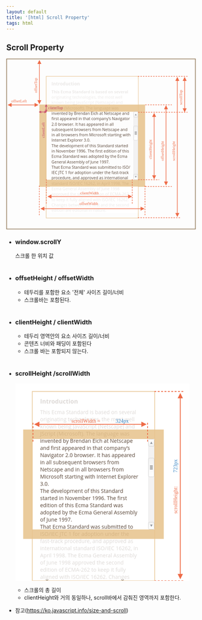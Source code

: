 ```yaml
---
layout: default
title: '[html] Scroll Property'
tags: html
---
```


## Scroll Property

<svg xmlns="http://www.w3.org/2000/svg" width="670" height="602" viewBox="0 0 670 602"><defs><style>@import url(https://fonts.googleapis.com/css?family=Open+Sans:bold,italic,bolditalic%7CPT+Mono);@font-face{font-family:&apos;PT Mono&apos;;font-weight:700;font-style:normal;src:local(&apos;PT MonoBold&apos;),url(/font/PTMonoBold.woff2) format(&apos;woff2&apos;),url(/font/PTMonoBold.woff) format(&apos;woff&apos;),url(/font/PTMonoBold.ttf) format(&apos;truetype&apos;)}</style></defs><defs><linearGradient id="linearGradient-1" x1="50%" x2="50%" y1="0%" y2="100%"><stop offset="0%" stop-color="#FFF"/><stop offset="100%" stop-color="#F1F1F1"/></linearGradient><linearGradient id="linearGradient-2" x1="50%" x2="50%" y1="0%" y2="100%"><stop offset="0%" stop-color="#FFF"/><stop offset="100%" stop-color="#F1F1F1"/></linearGradient></defs><g id="dom" fill="none" fill-rule="evenodd" stroke="none" stroke-width="1"><g id="metric-all.svg"><text id="Introduction" fill="#5A4739" font-family="OpenSans-Bold, Open Sans" font-size="16" font-weight="bold"><tspan x="160" y="94">Introduction</tspan> <tspan x="160" y="122" font-family="OpenSans-Regular, Open Sans" font-size="14" font-weighat="normal">This Ecma Standard is based on several </tspan> <tspan x="160" y="141" font-family="OpenSans-Regular, Open Sans" font-size="14" font-weight="normal">originating technologies, the most well </tspan> <tspan x="160" y="160" font-family="OpenSans-Regular, Open Sans" font-size="14" font-weight="normal">known being JavaScript (Netscape) and </tspan> <tspan x="160" y="179" font-family="OpenSans-Regular, Open Sans" font-size="14" font-weight="normal">JScript (Microsoft). The language was </tspan> <tspan x="160" y="198" font-family="OpenSans-Regular, Open Sans" font-size="14" font-weight="normal">invented by Brendan Eich at Netscape and </tspan> <tspan x="160" y="217" font-family="OpenSans-Regular, Open Sans" font-size="14" font-weight="normal">first appeared in that company’s Navigator </tspan> <tspan x="160" y="236" font-family="OpenSans-Regular, Open Sans" font-size="14" font-weight="normal">2.0 browser. It has appeared in all </tspan> <tspan x="160" y="255" font-family="OpenSans-Regular, Open Sans" font-size="14" font-weight="normal">subsequent browsers from Netscape and </tspan> <tspan x="160" y="274" font-family="OpenSans-Regular, Open Sans" font-size="14" font-weight="normal">in all browsers from Microsoft starting with </tspan> <tspan x="160" y="293" font-family="OpenSans-Regular, Open Sans" font-size="14" font-weight="normal">Internet Explorer 3.0.</tspan> <tspan x="160" y="312" font-family="OpenSans-Regular, Open Sans" font-size="14" font-weight="normal">The development of this Standard started </tspan> <tspan x="160" y="331" font-family="OpenSans-Regular, Open Sans" font-size="14" font-weight="normal">in November 1996. The first edition of this </tspan> <tspan x="160" y="350" font-family="OpenSans-Regular, Open Sans" font-size="14" font-weight="normal">Ecma Standard was adopted by the Ecma </tspan> <tspan x="160" y="369" font-family="OpenSans-Regular, Open Sans" font-size="14" font-weight="normal">General Assembly of June 1997.</tspan> <tspan x="160" y="388" font-family="OpenSans-Regular, Open Sans" font-size="14" font-weight="normal">That Ecma Standard was submitted to ISO/</tspan> <tspan x="160" y="407" font-family="OpenSans-Regular, Open Sans" font-size="14" font-weight="normal">IEC JTC 1 for adoption under the fast-track </tspan> <tspan x="160" y="426" font-family="OpenSans-Regular, Open Sans" font-size="14" font-weight="normal">procedure, and approved as international </tspan> <tspan x="160" y="445" font-family="OpenSans-Regular, Open Sans" font-size="14" font-weight="normal">standard ISO/IEC 16262, in April 1998. The </tspan> <tspan x="160" y="464" font-family="OpenSans-Regular, Open Sans" font-size="14" font-weight="normal">Ecma General Assembly of June 1998 </tspan> <tspan x="160" y="483" font-family="OpenSans-Regular, Open Sans" font-size="14" font-weight="normal">approved the second edition of ECMA-262 </tspan> <tspan x="160" y="502" font-family="OpenSans-Regular, Open Sans" font-size="14" font-weight="normal">to keep it fully aligned with ISO/IEC 16262. </tspan> <tspan x="160" y="521" font-family="OpenSans-Regular, Open Sans" font-size="14" font-weight="normal">Changes between the first and the second </tspan> <tspan x="160" y="540" font-family="OpenSans-Regular, Open Sans" font-size="14" font-weight="normal">edition are editorial in nature.</tspan></text><path id="Rectangle-1" fill="#E8C48F" fill-opacity=".88" d="M491 162v290H117V162h374zm-25 25H142v240h324V187z"/><path id="Rectangle-2" stroke="#E8C48F" stroke-opacity=".8" stroke-width="2" d="M141 62h326v500H141z"/><text id="scrollHeight" fill="#EE6B47" font-family="PTMono-Regular, PT Mono" font-size="14" font-weight="normal" transform="rotate(-90 592 310)"><tspan x="541.6" y="314.5">scrollHeight</tspan></text><text id="offsetHeight" fill="#EE6B47" font-family="PTMono-Regular, PT Mono" font-size="14" font-weight="normal" transform="rotate(-90 552 310)"><tspan x="501.6" y="314.5">offsetHeight</tspan></text><text id="scrollTop" fill="#EE6B47" font-family="PTMono-Regular, PT Mono" font-size="14" font-weight="normal" transform="rotate(-90 618 125)"><tspan x="580.2" y="129.5">scrollTop</tspan></text><path id="Line-27" stroke="#EE6B47" stroke-dasharray="3,6" stroke-linecap="square" stroke-width="2" d="M466.5 62H640"/><path id="Line-28" stroke="#EE6B47" stroke-dasharray="3,6" stroke-linecap="square" stroke-width="2" d="M492.5 163h92.14"/><path id="Line-29" stroke="#EE6B47" stroke-dasharray="3,6" stroke-linecap="square" stroke-width="2" d="M492.5 451h92.14"/><path id="Line-33" stroke="#EE6B47" stroke-dasharray="3,6" stroke-linecap="square" stroke-width="2" d="M467.5 189H640"/><path id="Line-32" stroke="#EE6B47" stroke-dasharray="3,6" stroke-linecap="square" stroke-width="2" d="M467.5 427h72.14"/><path id="Line-26" stroke="#EE6B47" stroke-dasharray="3,6" stroke-linecap="square" stroke-width="2" d="M466.5 561h148.14"/><path id="Line-25" fill="#EE6B47" fill-rule="nonzero" d="M605 64.5l7 14h-6v466h6l-7 14-7-14h6v-466h-6l7-14z"/><path id="Line-30" fill="#EE6B47" fill-rule="nonzero" d="M565 164.5l7 14h-6v255h6l-7 14-7-14h6v-255h-6l7-14z"/><text id="clientHeight" fill="#EE6B47" font-family="PTMono-Regular, PT Mono" font-size="14" font-weight="normal" transform="rotate(-90 510 304)"><tspan x="459.6" y="308.5">clientHeight</tspan></text><path id="Line-34" fill="#EE6B47" fill-rule="nonzero" d="M523 191.5l7 14h-6v206h6l-7 14-7-14h6v-206h-6l7-14z"/><text id="offsetTop" fill="#EE6B47" font-family="PTMono-Regular, PT Mono" font-size="14" font-weight="normal" transform="rotate(-90 104 83)"><tspan x="66.2" y="87.5">offsetTop</tspan></text><text id="clientLeft" fill="#C74A6C" font-family="PTMono-Regular, PT Mono" font-size="14" font-weight="normal" transform="rotate(-90 130.5 237)"><tspan x="88.5" y="241.5">clientLeft</tspan></text><path id="Line-36" fill="#EE6B47" fill-rule="nonzero" d="M117 4.5l7 14h-6v128h6l-7 14-7-14h6v-128h-6l7-14z"/><path id="Line-31" fill="#EE6B47" fill-rule="nonzero" d="M631 64.5l7 14h-6v96.499l6 .001-7 14-7-14 6-.001V78.5h-6l7-14z"/><path id="Rectangle-14" fill="#FFF" fill-opacity=".88" d="M154 73h312v89H154z"/><path id="Rectangle-15" fill="#FFF" fill-opacity=".88" d="M154 451h312v93H154z"/><path id="Line-39" fill="#EE6B47" fill-rule="nonzero" d="M431 479.09l14 7-14 7-.001-6h-271.36l.001 6-14-7 14-7-.001 6h271.36l.001-6z"/><path id="Line-42" stroke="#EE6B47" stroke-dasharray="3,6" stroke-linecap="square" stroke-width="2" d="M445.64 510v-84"/><path id="Line-43" stroke="#EE6B47" stroke-dasharray="3,6" stroke-linecap="square" stroke-width="2" d="M141.64 510v-84"/><text id="clientWidth" fill="#EE6B47" font-family="PTMono-Regular, PT Mono" font-size="14" font-weight="normal"><tspan x="261.3" y="478">clientWidth</tspan></text><path id="Line-41" fill="#EE6B47" fill-rule="nonzero" d="M100 156.09l14 7-14 7v-6H18.639l.001 6-14-7 14-7-.001 6H100v-6z"/><text id="clientTop" fill="#C74A6C" font-family="PTMono-Regular, PT Mono" font-size="14" font-weight="normal"><tspan x="147.7" y="178">clientTop</tspan></text><text id="offsetLeft" fill="#EE6B47" font-family="PTMono-Regular, PT Mono" font-size="14" font-weight="normal"><tspan x="17.5" y="154">offsetLeft</tspan></text><path id="Line-40" fill="#EE6B47" fill-rule="nonzero" d="M475 522.09l14 7-14 7-.001-6h-340.36l.001 6-14-7 14-7-.001 6h340.36l.001-6z"/><path id="Line-45" stroke="#EE6B47" stroke-dasharray="3,6" stroke-linecap="square" stroke-width="2" d="M490.64 551V447"/><path id="Line-44" stroke="#EE6B47" stroke-dasharray="3,6" stroke-linecap="square" stroke-width="2" d="M116.64 551V447"/><text id="offsetWidth" fill="#EE6B47" font-family="PTMono-Regular, PT Mono" font-size="14" font-weight="normal"><tspan x="258.3" y="516">offsetWidth</tspan></text><path id="Rectangle-233" stroke="#8A704D" stroke-width="2" d="M1 1h668v600H1z"/><g id="Scrollbar" transform="translate(450 187)"><rect id="Rectangle-19" width="15" height="239" x=".5" y=".5" fill="#F3F2F2" stroke="#E9E9E9" rx="3"/><g id="Rectangle-18-+-Triangle-1"><rect id="Rectangle-18" width="15" height="19" x=".5" y=".5" fill="url(#linearGradient-1)" stroke="#CFCFCF" rx="3"/><path id="Triangle-1" fill="#92979F" d="M8 7l3.2 6H4.8z"/></g><g id="Rectangle-18-+-Triangle-2" transform="matrix(1 0 0 -1 0 240)"><rect id="Rectangle-18" width="15" height="19" x=".5" y=".5" fill="url(#linearGradient-1)" stroke="#CFCFCF" rx="3"/><path id="Triangle-1" fill="#92979F" d="M8 7l3.2 6H4.8z"/></g><g id="Rectangle-18-+-Triangle-3-+-Group" transform="translate(0 50)"><g id="Rectangle-18-+-Triangle-3" fill="url(#linearGradient-2)" stroke="#CFCFCF" transform="matrix(1 0 0 -1 0 51)"><rect id="Rectangle-18" width="15" height="50" x=".5" y=".5" rx="3"/></g><g id="Group" fill="#D8D8D8" stroke="#979797" transform="translate(4 20)"><path id="Rectangle-22" d="M.5.5h7v1h-7z"/><path id="Rectangle-23" d="M.5 3.5h7v1h-7z"/><path id="Rectangle-24" d="M.5 6.5h7v1h-7z"/><path id="Rectangle-25" d="M.5 9.5h7v1h-7z"/></g></g></g><g id="Group" transform="translate(115 162)"><g id="Line-4-+-Line-5" stroke="#C74A6C" stroke-linecap="square" stroke-width="2" transform="translate(23 19)"><path id="Line-4" d="M2.5.5L0 6" transform="matrix(1 0 0 -1 0 6)"/><path id="Line-5" d="M5.5.5L3 6" transform="rotate(180 4.5 3)"/></g><g id="Line-4-+-Line-6" stroke="#C74A6C" stroke-linecap="square" stroke-width="2" transform="matrix(1 0 0 -1 23 7)"><path id="Line-4" d="M2.5.5L0 6" transform="matrix(1 0 0 -1 0 6)"/><path id="Line-5" d="M5.5.5L3 6" transform="rotate(180 4.5 3)"/></g><path id="Line-49" stroke="#C74A6C" stroke-linecap="round" stroke-linejoin="bevel" stroke-width="2" d="M26.5 26h-25"/><path id="Line-50" stroke="#C74A6C" stroke-linecap="round" stroke-linejoin="bevel" stroke-width="2" d="M26 25.5V.5"/><path id="Line-4" fill="#C74A6C" fill-rule="nonzero" d="M20.003 22.176l.91.414 5.5 2.5.911.413-.59 1.296.09.198-.225.1-.102.227-.198-.09-.385.176-5.5 2.5-.91.414-.828-1.82.91-.414 4.297-1.954-3.797-1.726-.91-.413.827-1.821zM7.997 22.176l.827 1.82-.91.414-3.798 1.726 4.298 1.954.91.413-.827 1.821-.91-.414-5.5-2.5-.387-.176-.197.09-.102-.225-.225-.102.089-.198-.59-1.296.911-.413 5.5-2.5.91-.414z"/></g></g></g></svg>

- ### window.scrollY
  스크롤 한 위치 값
  <br/>
  <br/>
- ### offsetHeight / offsetWidth
  - 테두리를 포함한 요소 '전체' 사이즈 길이/너비 <br/>
  - 스크롤바는 포함된다.
    <br/>
    <br/>
- ### clientHeight / clientWidth

  - 테두리 영역안의 요소 사이즈 길이/너비 <br/>
  - 콘텐츠 너비와 패딩이 포함된다
  - 스크롤 바는 포함되지 않는다.
    <br/>
    <br/>

- ### scrollHeight /scrollWidth
  <svg xmlns="http://www.w3.org/2000/svg" width="463" height="524" viewBox="0 0 463 524"><defs><style>@import url(https://fonts.googleapis.com/css?family=Open+Sans:bold,italic,bolditalic%7CPT+Mono);@font-face{font-family:&apos;PT Mono&apos;;font-weight:700;font-style:normal;src:local(&apos;PT MonoBold&apos;),url(/font/PTMonoBold.woff2) format(&apos;woff2&apos;),url(/font/PTMonoBold.woff) format(&apos;woff&apos;),url(/font/PTMonoBold.ttf) format(&apos;truetype&apos;)}</style></defs><defs><linearGradient id="linearGradient-1" x1="50%" x2="50%" y1="0%" y2="100%"><stop offset="0%" stop-color="#FFF"/><stop offset="100%" stop-color="#F1F1F1"/></linearGradient><linearGradient id="linearGradient-2" x1="50%" x2="50%" y1="0%" y2="100%"><stop offset="0%" stop-color="#FFF"/><stop offset="100%" stop-color="#F1F1F1"/></linearGradient></defs><g id="dom" fill="none" fill-rule="evenodd" stroke="none" stroke-width="1"><g id="metric-scroll-width-height.svg"><path fill="#FFF" d="M0 0h463v524H0z"/><text id="Introduction" fill="#5A4739" font-family="OpenSans-Bold, Open Sans" font-size="16" font-weight="bold"><tspan x="66" y="54">Introduction</tspan> <tspan x="66" y="82" font-family="OpenSans-Regular, Open Sans" font-size="14" font-weight="normal">This Ecma Standard is based on several </tspan> <tspan x="66" y="101" font-family="OpenSans-Regular, Open Sans" font-size="14" font-weight="normal">originating technologies, the most well </tspan> <tspan x="66" y="120" font-family="OpenSans-Regular, Open Sans" font-size="14" font-weight="normal">known being JavaScript (Netscape) and </tspan> <tspan x="66" y="139" font-family="OpenSans-Regular, Open Sans" font-size="14" font-weight="normal">JScript (Microsoft). The language was </tspan> <tspan x="66" y="158" font-family="OpenSans-Regular, Open Sans" font-size="14" font-weight="normal">invented by Brendan Eich at Netscape </tspan> <tspan x="66" y="177" font-family="OpenSans-Regular, Open Sans" font-size="14" font-weight="normal">and first appeared in that company’s </tspan> <tspan x="66" y="196" font-family="OpenSans-Regular, Open Sans" font-size="14" font-weight="normal">Navigator 2.0 browser. It has appeared </tspan> <tspan x="66" y="215" font-family="OpenSans-Regular, Open Sans" font-size="14" font-weight="normal">in all subsequent browsers from </tspan> <tspan x="66" y="234" font-family="OpenSans-Regular, Open Sans" font-size="14" font-weight="normal">Netscape and in all browsers from </tspan> <tspan x="66" y="253" font-family="OpenSans-Regular, Open Sans" font-size="14" font-weight="normal">Microsoft starting with Internet Explorer </tspan> <tspan x="66" y="272" font-family="OpenSans-Regular, Open Sans" font-size="14" font-weight="normal">3.0.</tspan> <tspan x="66" y="291" font-family="OpenSans-Regular, Open Sans" font-size="14" font-weight="normal">The development of this Standard </tspan> <tspan x="66" y="310" font-family="OpenSans-Regular, Open Sans" font-size="14" font-weight="normal">started in November 1996. The first </tspan> <tspan x="66" y="329" font-family="OpenSans-Regular, Open Sans" font-size="14" font-weight="normal">edition of this Ecma Standard was </tspan> <tspan x="66" y="348" font-family="OpenSans-Regular, Open Sans" font-size="14" font-weight="normal">adopted by the Ecma General Assembly </tspan> <tspan x="66" y="367" font-family="OpenSans-Regular, Open Sans" font-size="14" font-weight="normal">of June 1997.</tspan> <tspan x="66" y="386" font-family="OpenSans-Regular, Open Sans" font-size="14" font-weight="normal">That Ecma Standard was submitted to </tspan> <tspan x="66" y="405" font-family="OpenSans-Regular, Open Sans" font-size="14" font-weight="normal">ISO/IEC JTC 1 for adoption under the </tspan> <tspan x="66" y="424" font-family="OpenSans-Regular, Open Sans" font-size="14" font-weight="normal">fast-track procedure, and approved as </tspan> <tspan x="66" y="443" font-family="OpenSans-Regular, Open Sans" font-size="14" font-weight="normal">international standard ISO/IEC 16262, in </tspan> <tspan x="66" y="462" font-family="OpenSans-Regular, Open Sans" font-size="14" font-weight="normal">April 1998. The Ecma General Assembly </tspan> <tspan x="66" y="481" font-family="OpenSans-Regular, Open Sans" font-size="14" font-weight="normal">of June 1998 approved the second </tspan> <tspan x="66" y="500" font-family="OpenSans-Regular, Open Sans" font-size="14" font-weight="normal">edition of ECMA-262 to keep it fully </tspan> <tspan x="66" y="519" font-family="OpenSans-Regular, Open Sans" font-size="14" font-weight="normal">aligned with ISO/IEC 16262. Changes </tspan> <tspan x="66" y="538" font-family="OpenSans-Regular, Open Sans" font-size="14" font-weight="normal">between the first and the second </tspan> <tspan x="66" y="557" font-family="OpenSans-Regular, Open Sans" font-size="14" font-weight="normal">edition are editorial in nature.</tspan></text><path id="Rectangle-15" fill="#FFF" fill-opacity=".8" d="M58 410h312v111H58z"/><path id="Rectangle-14" fill="#FFF" fill-opacity=".8" d="M58 35h312v89H58z"/><path id="Rectangle-1" fill="#E8C48F" fill-opacity=".88" d="M395 123v290H21V123h374zm-25 25H46v240h324V148z"/><path id="Rectangle-2" stroke="#E8C48F" stroke-opacity=".8" stroke-width="2" d="M45 22h326v502H45z"/><text id="scrollHeight:723px" font-family="PTMono-Regular, PT Mono" font-size="14" font-weight="normal" transform="rotate(-90 426 270.5)"><tspan x="350.4" y="275" fill="#EE6B47">scrollHeight:</tspan> <tspan x="459.6" y="275" fill="#3B86C4">723px</tspan></text><path id="Line-27" stroke="#EE6B47" stroke-dasharray="3,6" stroke-linecap="square" stroke-width="2" d="M371 22h78"/><path id="Line-26" stroke="#EE6B47" stroke-dasharray="3,6" stroke-linecap="square" stroke-width="2" d="M371 524h78"/><path id="Line-25" fill="#EE6B47" fill-rule="nonzero" d="M439 26l7 14h-6v466h6l-7 14-7-14h6V40h-6l7-14z"/><path id="Line-39" fill="#EE6B47" fill-rule="nonzero" d="M335.36 102l14 7-14 7-.001-6H64v6l-14-7 14-7v6h271.359l.001-6z"/><path id="Line-42" stroke="#EE6B47" stroke-dasharray="3,6" stroke-linecap="square" stroke-width="2" d="M352 154v-54"/><path id="Line-43" stroke="#EE6B47" stroke-dasharray="3,6" stroke-linecap="square" stroke-width="2" d="M47 154v-54"/><text id="scrollWidth-=-324px" font-family="PTMono-Regular, PT Mono" font-size="14" font-weight="normal"><tspan x="149.2" y="105" fill="#EE6B47">scrollWidth = </tspan> <tspan x="266.8" y="105" fill="#3B86C4">324px</tspan></text><g id="Scrollbar" transform="translate(354 148)"><rect id="Rectangle-19" width="15" height="239" x=".5" y=".5" fill="#F3F2F2" stroke="#E9E9E9" rx="3"/><g id="Rectangle-18-+-Triangle-1"><rect id="Rectangle-18" width="15" height="19" x=".5" y=".5" fill="url(#linearGradient-1)" stroke="#CFCFCF" rx="3"/><path id="Triangle-1" fill="#92979F" d="M8 7l3.2 6H4.8z"/></g><g id="Rectangle-18-+-Triangle-2" transform="matrix(1 0 0 -1 0 240)"><rect id="Rectangle-18" width="15" height="19" x=".5" y=".5" fill="url(#linearGradient-1)" stroke="#CFCFCF" rx="3"/><path id="Triangle-1" fill="#92979F" d="M8 7l3.2 6H4.8z"/></g><g id="Rectangle-18-+-Triangle-3-+-Group" transform="translate(0 50)"><g id="Rectangle-18-+-Triangle-3" fill="url(#linearGradient-2)" stroke="#CFCFCF" transform="matrix(1 0 0 -1 0 51)"><rect id="Rectangle-18" width="15" height="50" x=".5" y=".5" rx="3"/></g><g id="Group" fill="#D8D8D8" stroke="#979797" transform="translate(4 20)"><path id="Rectangle-22" d="M.5.5h7v1h-7z"/><path id="Rectangle-23" d="M.5 3.5h7v1h-7z"/><path id="Rectangle-24" d="M.5 6.5h7v1h-7z"/><path id="Rectangle-25" d="M.5 9.5h7v1h-7z"/></g></g></g></g></g></svg>
  - 스크롤의 총 길이
  - clientHeight와 거의 동일하나, scroll바에서 감춰진 영역까지 포함한다.

* 참고(https://ko.javascript.info/size-and-scroll)
